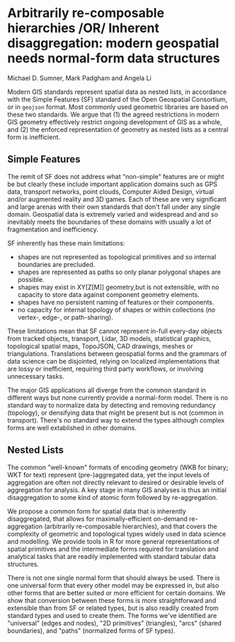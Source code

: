 # Arbitrarily re-composable hierarchies /OR/ Inherent disaggregation: modern geospatial needs normal-form data structures

Michael D. Sumner, Mark Padgham and Angela Li

Modern GIS standards represent spatial data as nested lists, in accordance with
the Simple Features (SF) standard of the Open Geospatial Consortium, or in
`geojson` format. Most commonly used geometric libraries are based on these two
standards. We argue that (1) the agreed restrictions in modern GIS geometry
effectively restrict ongoing development of GIS as a whole, and (2) the enforced
representation of geometry as nested lists as a central form is inefficient.

## Simple Features

The remit of SF does not address what "non-simple" features are or might be but
clearly these include important application domains such as GPS data, transport
networks, point clouds, Computer Aided Design, virtual and/or augmented reality
and 3D games. Each of these are very significant and large arenas with their own
standards that don't fall under any single domain. Geospatial data is extremely
varied and widespread and and so inevitably meets the boundaries of these
domains with usually a lot of fragmentation and inefficiency.

SF inherently has these main limitations:

* shapes are not represented as topological primitives and so internal boundaries are precluded.
* shapes are represented as paths so only planar polygonal shapes are possible.
* shapes may exist in XY[Z[M]] geometry,but is not extensible, with no capacity to store data against component geometry elements. 
* shapes have  no persistent naming of features or their components.
* no capacity for internal topology of shapes or within collections (no vertex-, edge-, or path-sharing).

These limitations mean that SF cannot represent in-full every-day objects from tracked objects, transport, Lidar, 3D models, statistical graphics, topological spatial maps, TopoJSON, CAD drawings, meshes or triangulations. Translations between geospatial forms and the grammars of data science can be disjointed, relying on localized implementations that are lossy or inefficient, requiring third party workflows, or involving unnecessary tasks. 

The major GIS applications all diverge from the common standard in different ways but none currently provide a normal-form model. There is no standard way to normalize data by detecting and removing redundancy (topology), or densifying data that might be present but is not (common in transport). There's no standard way to extend the types although complex forms are well extablished in other domains.  

## Nested Lists

The common "well-known" formats of encoding geometry (WKB for binary; WKT
for text) represent (pre-)aggregated data, yet the input levels of aggregation
are often not directly relevant to desired or desirable levels of aggregation
for analysis. A key stage in many GIS analyses is thus an initial disaggregation
to some kind of atomic form followed by re-aggregation.

We propose a common form for spatial data that is inherently disaggregated, that
allows for maximally-efficient on-demand re-aggregation (arbitrarily re-composable hierarchies), and that covers the
complexity of geometric and topological types widely used in data science and
modelling. We provide tools in R for more general representations of spatial
primitives and the intermediate forms required for translation and analytical
tasks that are readily implemented with standard tabular data structures. 

There is not one single normal form that should always be used. There is one universal form that every other model may be expressed in, but also other forms that are better suited or more efficient for certain domains. We show that conversion between these forms is more straightforward and extensible than from SF or related types, but is also readily created from standard types and used to create them.  The forms we've identified are "universal" (edges and nodes), "2D primitives" (triangles), "arcs" (shared boundaries), and "paths" (normalized forms of SF types). 




